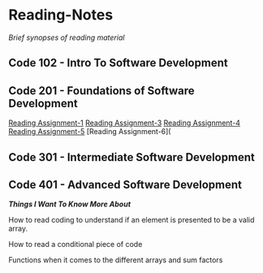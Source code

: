 # Reading-Notes
_Brief synopses of reading material_

## Code 102 - Intro To Software Development

## Code 201 - Foundations of Software Development
[Reading Assignment-1](https://github.com/BiancaChery/Reading-Notes/blob/29ed41ffdd0f98b6d62bf69125acfe47c3ceb1a6/class-01.md)
[Reading Assignment-3](https://github.com/BiancaChery/Reading-Notes/blob/ce72ffd1fb6808d6e5202c65e07bf3e932363489/class-03.md)
[Reading Assignment-4](https://github.com/BiancaChery/Reading-Notes/blob/5d0a7617ce99b5890a40e3865d96131a6d9fb2ec/class-04.md)
[Reading Assignment-5](https://github.com/BiancaChery/Reading-Notes/blob/c102f8f77b2126d3d9f9c97c28503782526980fc/class-05.md)
[Reading Assignment-6](

## Code 301 - Intermediate Software Development

## Code 401 - Advanced Software Development

 ***Things I Want To Know More About***

How to read coding to understand if an element is presented to be a valid array.

How to read a conditional piece of code

Functions when it comes to the different arrays and sum factors
